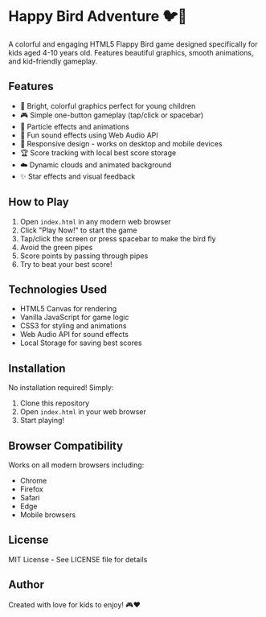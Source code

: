 # Happy Bird Adventure 🐦🌈

A colorful and engaging HTML5 Flappy Bird game designed specifically for kids aged 4-10 years old. Features beautiful graphics, smooth animations, and kid-friendly gameplay.

## Features

- 🎨 Bright, colorful graphics perfect for young children
- 🎮 Simple one-button gameplay (tap/click or spacebar)
- 🌟 Particle effects and animations
- 🎵 Fun sound effects using Web Audio API
- 📱 Responsive design - works on desktop and mobile devices
- 🏆 Score tracking with local best score storage
- ☁️ Dynamic clouds and animated background
- ✨ Star effects and visual feedback

## How to Play

1. Open `index.html` in any modern web browser
2. Click "Play Now!" to start the game
3. Tap/click the screen or press spacebar to make the bird fly
4. Avoid the green pipes
5. Score points by passing through pipes
6. Try to beat your best score!

## Technologies Used

- HTML5 Canvas for rendering
- Vanilla JavaScript for game logic
- CSS3 for styling and animations
- Web Audio API for sound effects
- Local Storage for saving best scores

## Installation

No installation required! Simply:

1. Clone this repository
2. Open `index.html` in your web browser
3. Start playing!

## Browser Compatibility

Works on all modern browsers including:
- Chrome
- Firefox
- Safari
- Edge
- Mobile browsers

## License

MIT License - See LICENSE file for details

## Author

Created with love for kids to enjoy! 🎮❤️
